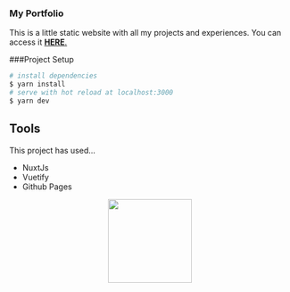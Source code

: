 ### My Portfolio

This is a little static website with all my projects and experiences. You can access it <a href="https://talis-fb.github.io/portfolio/"> <b>HERE</b>. </a>

###Project Setup
```bash
# install dependencies
$ yarn install
# serve with hot reload at localhost:3000
$ yarn dev
```

## Tools

This project has used... 

* NuxtJs
* Vuetify
* Github Pages

<p align="center">
  <img height="150" src="https://cdn.jsdelivr.net/gh/devicons/devicon/icons/nuxtjs/nuxtjs-original-wordmark.svg" />
</p>
